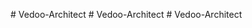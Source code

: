 
#   V e d o o - A r c h i t e c t  
 #   V e d o o - A r c h i t e c t  
 #   V e d o o - A r c h i t e c t  
 
